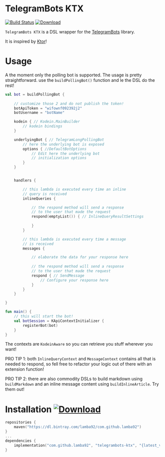 # TelegramBots KTX 
[![Build Status](https://travis-ci.org/lamba92/telegrambots-ktx.svg?branch=master)](https://travis-ci.org/lamba92/telegrambots-ktx) [ ![Download](https://api.bintray.com/packages/lamba92/com.github.lamba92/telegrambots-ktx/images/download.svg) ](https://bintray.com/lamba92/com.github.lamba92/telegrambots-ktx/_latestVersion)

`TelegramBots KTX` is a DSL wrapper for the [TelegramBots](https://github.com/rubenlagus/TelegramBots) library.

It is inspired by [Ktor](https://ktor.io)!

# Usage
A the moment only the polling bot is supported. The usage is pretty straightforward. use the `buildPollingBot()` function and le the DSL do the rest!
```kotlin
val bot = buildPollingBot {
    
    // customize those 2 and do not publish the token!
    botApiToken = "wifownf092392j2"
    botUsername = "botName"

    kodein { // Kodein.MainBuilder
        // kodein bindings
    }

    underlyingBot { // TelegramLongPollingBot
        // here the underlying bot is exposed
        options { //DefaultBotOptions 
            // Edit here the underlying bot 
            // initialization options 
        }
    }


    handlers {

        // this lambda is executed every time an inline
        // query is received 
        inlineQueries {

            // the respond method will send a response
            // to the user that made the request
            respond(emptyList()) { // InlineQueryResultSettings
                
            }
        }

        // this lambda is executed every time a message
        // is received 
        messages {

            // elaborate the data for your response here
            
            // the respond method will send a response
            // to the user that made the request
            respond { // SendMessage
                // Configure your response here
            }
        }
    }

}

fun main() {
    // this will start the bot!
    val botSession = KApiContextInitializer {
        registerBot(bot)
    }
}
```
The contexts are `KodeinAware` so you can retrieve you stuff wherever you want!

PRO TIP 1: both `InlineQueryContext` and `MessageContext` contains all that is needed to respond, so fell free to refactor your logic out of there with an extension function!

PRO TIP 2: there are also commodity DSLs to build markdown using `buildMarkdown` and an inline message content using `buildInlineArticle`. Try them out!  

# Installation [ ![Download](https://api.bintray.com/packages/lamba92/com.github.lamba92/telegrambots-ktx/images/download.svg) ](https://bintray.com/lamba92/com.github.lamba92/telegrambots-ktx/_latestVersion)
```kotlin
repositories {
    maven("https://dl.bintray.com/lamba92/com.github.lamba92")
}
...
dependencies {
    implementation("com.github.lamba92", "telegrambots-ktx", "{latest_version}")
}
```
